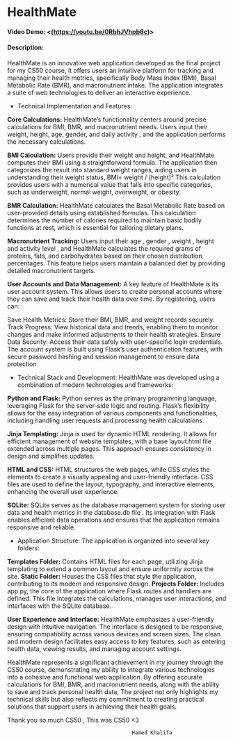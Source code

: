 # HealthMate
#### Video Demo:  <(https://youtu.be/0RbhJVhpb6c)>
#### Description:
HealthMate is an innovative web application developed as the final project for my CS50 course, it offers users an intuitive platform for tracking and managing their health metrics, specifically Body Mass Index (BMI), Basal Metabolic Rate (BMR), and macronutrient intake. The application integrates a suite of web technologies to deliver an interactive experience.

- Technical Implementation and Features:

**Core Calculations:** HealthMate’s functionality centers around precise calculations for BMI, BMR, and macronutrient needs. Users input their weight, height, age, gender, and daily activity , and the application performs the necessary calculations.

**BMI Calculation:** Users provide their weight and height, and HealthMate computes their BMI using a straightforward formula. The application then categorizes the result into standard weight ranges, aiding users in understanding their weight status, BMI= weight / (height)² This calculation provides users with a numerical value that falls into specific categories, such as underweight, normal weight, overweight, or obesity.

**BMR Calculation:** HealthMate calculates the Basal Metabolic Rate based on user-provided details using established formulas. This calculation determines the number of calories required to maintain basic bodily functions at rest, which is essential for tailoring dietary plans.

**Macronutrient Tracking:** Users input their age , gender , weight , height and activity level , and HealthMate calculates the required grams of proteins, fats, and carbohydrates based on their chosen distribution percentages. This feature helps users maintain a balanced diet by providing detailed macronutrient targets.

**User Accounts and Data Management:** A key feature of HealthMate is its user account system. This allows users to create personal accounts where they can save and track their health data over time. By registering, users can:

Save Health Metrics: Store their BMI, BMR, and weight records securely.
Track Progress: View historical data and trends, enabling them to monitor changes and make informed adjustments to their health strategies.
Ensure Data Security: Access their data safely with user-specific login credentials.
The account system is built using Flask’s user authentication features, with secure password hashing and session management to ensure data protection.

- Technical Stack and Development: HealthMate was developed using a combination of modern technologies and frameworks:

**Python and Flask:** Python serves as the primary programming language, leveraging Flask for the server-side logic and routing. Flask’s flexibility allows for the easy integration of various components and functionalities, including handling user requests and processing health calculations.

**Jinja Templating:** Jinja is used for dynamic HTML rendering. It allows for efficient management of website templates, with a base layout.html file extended across multiple pages. This approach ensures consistency in design and simplifies updates.

**HTML and CSS:** HTML structures the web pages, while CSS styles the elements to create a visually appealing and user-friendly interface. CSS files are used to define the layout, typography, and interactive elements, enhancing the overall user experience.

**SQLite:** SQLite serves as the database management system for storing user data and health metrics in the database.db file . Its integration with Flask enables efficient data operations and ensures that the application remains responsive and reliable.

- Application Structure: The application is organized into several key folders:

**Templates Folder:** Contains HTML files for each page, utilizing Jinja templating to extend a common layout and ensure uniformity across the site.
**Static Folder:** Houses the CSS files that style the application, contributing to its modern and responsive design.
**Projects Folder:** Includes app.py, the core of the application where Flask routes and handlers are defined. This file integrates the calculations, manages user interactions, and interfaces with the SQLite database.

**User Experience and Interface:** HealthMate emphasizes a user-friendly design with intuitive navigation. The interface is designed to be responsive, ensuring compatibility across various devices and screen sizes. The clean and modern design facilitates easy access to key features, such as entering health data, viewing results, and managing account settings.

HealthMate represents a significant achievement in my journey through the CS50 course, demonstrating my ability to integrate various technologies into a cohesive and functional web application. By offering accurate calculations for BMI, BMR, and macronutrient needs, along with the ability to save and track personal health data, The project not only highlights my technical skills but also reflects my commitment to creating practical solutions that support users in achieving their health goals.

Thank you so much CS50 , This was CS50  <3

                                            Hamed Khalifa
